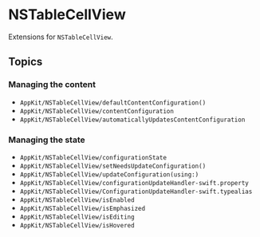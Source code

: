 # NSTableCellView

Extensions for `NSTableCellView`.

## Topics

### Managing the content

- ``AppKit/NSTableCellView/defaultContentConfiguration()``
- ``AppKit/NSTableCellView/contentConfiguration``
- ``AppKit/NSTableCellView/automaticallyUpdatesContentConfiguration``

### Managing the state

- ``AppKit/NSTableCellView/configurationState``
- ``AppKit/NSTableCellView/setNeedsUpdateConfiguration()``
- ``AppKit/NSTableCellView/updateConfiguration(using:)``
- ``AppKit/NSTableCellView/configurationUpdateHandler-swift.property``
- ``AppKit/NSTableCellView/ConfigurationUpdateHandler-swift.typealias``
- ``AppKit/NSTableCellView/isEnabled``
- ``AppKit/NSTableCellView/isEmphasized``
- ``AppKit/NSTableCellView/isEditing``
- ``AppKit/NSTableCellView/isHovered``
